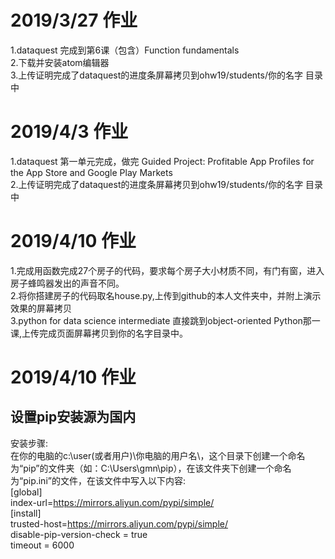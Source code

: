# 2019/3/27 作业
1.dataquest 完成到第6课（包含）Function fundamentals  
2.下载并安装atom编辑器  
3.上传证明完成了dataquest的进度条屏幕拷贝到ohw19/students/你的名字 目录中  

# 2019/4/3 作业
1.dataquest 第一单元完成，做完 Guided Project: Profitable App Profiles for the App Store and Google Play Markets    
2.上传证明完成了dataquest的进度条屏幕拷贝到ohw19/students/你的名字 目录中  

# 2019/4/10 作业
1.完成用函数完成27个房子的代码，要求每个房子大小材质不同，有门有窗，进入房子蜂鸣器发出的声音不同。  
2.将你搭建房子的代码取名house.py,上传到github的本人文件夹中，并附上演示效果的屏幕拷贝  
3.python for data science intermediate 直接跳到object-oriented Python那一课,上传完成页面屏幕拷贝到你的名字目录中。


# 2019/4/10 作业
## 设置pip安装源为国内  
安装步骤:  
在你的电脑的c:\user(或者用户)\你电脑的用户名\，这个目录下创建一个命名为“pip”的文件夹（如：C:\Users\gmn\pip），在该文件夹下创建一个命名为“pip.ini”的文件，在该文件中写入以下内容:  
[global]  
index-url=https://mirrors.aliyun.com/pypi/simple/  
[install]    
trusted-host=https://mirrors.aliyun.com/pypi/simple/    
disable-pip-version-check = true    
timeout = 6000  


